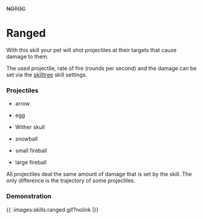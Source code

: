 ~~NOTOC~~
# Ranged

With this skill your pet will shot projectiles at their targets that cause damage to them.

The used projectile, rate of fire (rounds per second) and the damage can be set via the [skilltree](skilltrees) skill settings.

### Projectiles

*  arrow

*  egg

*  Wither skull

*  snowball

*  small fireball

*  large fireball

All projectiles deal the same amount of damage that is set by the skill. The only difference is the trajectory of some projectiles.

### Demonstration

{{ :images:skills:ranged.gif?nolink |}}
